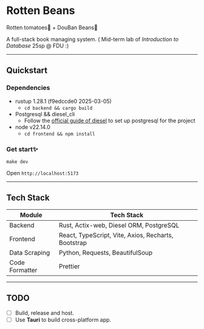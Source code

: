 # Rotten Beans

Rotten tomatoes🍅 + DouBan Beans🫘

A full-stack book managing system. ( Mid-term lab of *Introduction to Database*  25sp @ FDU :)

---

## Quickstart

### **Dependencies**
- rustup 1.28.1 (f9edccde0 2025-03-05)
  - `cd backend && cargo build`
- Postgresql && diesel_cli
  - Follow the [official guide of diesel](https://diesel.rs/guides/getting-started.html) to set up postgresql for the project
- node v22.14.0
  - `cd frontend && npm install`

### Get start✨
`make dev`

Open `http://localhost:5173`

---

## Tech Stack

| Module   |   Tech Stack                                    |
| ---- | ---------------------------------------- |
| Backend   | Rust, Actix-web, Diesel ORM, PostgreSQL  |
| Frontend   | React, TypeScript, Vite, Axios, Recharts, Bootstrap |
| Data Scraping | Python, Requests, BeautifulSoup          |
| Code Formatter | Prettier                         |

---
 ## TODO

 - [ ] Build, release and host.
 - [ ] Use **Tauri** to build cross-platform app. 